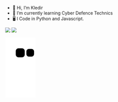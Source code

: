 - 👋 Hi, I’m Kledir
- 🌱 I’m currently learning Cyber Defence Technics
- 🖥️ I Code in Python and Javascript.
 
<div> 
  <a href="[https://www.youtube.com/c/KledirOliveira](https://www.youtube.com/@kledir)" target="_blank"><img src="https://img.shields.io/badge/YouTube-FF0000?style=for-the-badge&logo=youtube&logoColor=white" target="_blank"></a>
  <a href="https://www.linkedin.com/in/kledir/" target="_blank"><img src="https://img.shields.io/badge/-LinkedIn-%230077B5?style=for-the-badge&logo=linkedin&logoColor=white" target="_blank"></a> 
 
  ![Snake animation](https://github.com/rafaballerini/rafaballerini/blob/output/github-contribution-grid-snake.svg)
 
</div>
